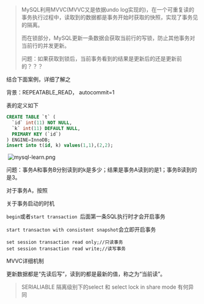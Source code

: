 > MySQL利用MVVC(MVVC又是依据undo log实现的)，在一个可重复读的事务执行过程中，读取到的数据都是事务开始时获取的快照，实现了事务见的隔离。
>
> 而在锁部分，MySQL更新一条数据会获取当前行的写锁，防止其他事务对当前行的并发更新。
>
> 问题：如果获取到锁后，当前事务看到的结果是更新后的还是更新前的？？？



结合下面案例，详细了解之

背景：REPEATABLE_READ， autocommit=1

表的定义如下

```sql
CREATE TABLE `t` (
  `id` int(11) NOT NULL,
  `k` int(11) DEFAULT NULL,
  PRIMARY KEY (`id`)
) ENGINE=InnoDB;
insert into t(id, k) values(1,1),(2,2);
```

​	![mysql-learn.png](https://i.loli.net/2019/10/28/FXudZ2UVWSHbxnc.png)

问题：事务A和事务B分别读到的k是多少；结果是事务A读到的是1；事务B读到的是3。

对于事务A，按照

关于事务启动的时机

`begin`或者`start transaction `后面第一条SQL执行时才会开启事务

`start transacton with consistent snapshot`会立即开启事务



```mysql
set session transaction read only;//只读事务
set session transaction read write;//读写事务
```

MVVC详细机制



更新数据都是“先读后写”，读到的都是最新的值，称之为“当前读”。













> SERIALIABLE 隔离级别下的select 和 select lock in share mode 有何异同
>
> 